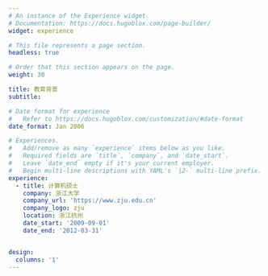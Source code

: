 ```yaml
---
# An instance of the Experience widget.
# Documentation: https://docs.hugoblox.com/page-builder/
widget: experience

# This file represents a page section.
headless: true

# Order that this section appears on the page.
weight: 30

title: 教育背景
subtitle:

# Date format for experience
#   Refer to https://docs.hugoblox.com/customization/#date-format
date_format: Jan 2006

# Experiences.
#   Add/remove as many `experience` items below as you like.
#   Required fields are `title`, `company`, and `date_start`.
#   Leave `date_end` empty if it's your current employer.
#   Begin multi-line descriptions with YAML's `|2-` multi-line prefix.
experience:
  - title: 计算机硕士
    company: 浙江大学
    company_url: 'https://www.zju.edu.cn'
    company_logo: zju
    location: 浙江杭州
    date_start: '2009-09-01'
    date_end: '2012-03-31'


design:
  columns: '1'
---
```

